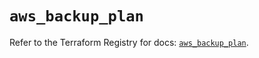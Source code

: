 # `aws_backup_plan`

Refer to the Terraform Registry for docs: [`aws_backup_plan`](https://registry.terraform.io/providers/hashicorp/aws/4.54.0/docs/resources/backup_plan).
